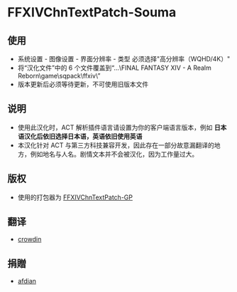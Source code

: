 # FFXIVChnTextPatch-Souma

## 使用

- 系统设置 - 图像设置 - 界面分辨率 - 类型 必须选择"高分辨率（WQHD/4K）"
- 将“汉化文件”中的 6 个文件覆盖到“...\FINAL FANTASY XIV - A Realm Reborn\game\sqpack\ffxiv\”
- 版本更新后必须等待更新，不可使用旧版本文件

## 说明

- 使用此汉化时，ACT 解析插件语言请设置为你的客户端语言版本，例如 **日本语汉化后依旧选择日本语，英语依旧使用英语**
- 本汉化针对 ACT 与第三方科技兼容开发，因此存在一部分故意漏翻译的地方，例如地名与人名。剧情文本并不会被汉化，因为工作量过大。

## 版权

- 使用的打包器为 [FFXIVChnTextPatch-GP](https://github.com/GpointChen/FFXIVChnTextPatch-GP)

## 翻译

- [crowdin](https://zh.crowdin.com/project/ffxiv-localization/zh-CN)

## 捐贈

- [afdian](https://afdian.net/a/Souma)

